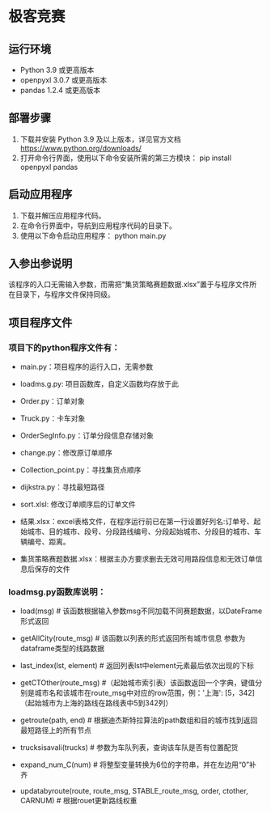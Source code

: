 # 极客竞赛

## 运行环境

*   Python 3.9 或更高版本
*   openpyxl 3.0.7 或更高版本
*   pandas 1.2.4 或更高版本

## 部署步骤

1.  下载并安装 Python 3.9 及以上版本，详见官方文档 <https://www.python.org/downloads/>
2.  打开命令行界面，使用以下命令安装所需的第三方模块：
    pip install openpyxl pandas

## 启动应用程序

1.  下载并解压应用程序代码。
2.  在命令行界面中，导航到应用程序代码的目录下。
3.  使用以下命令启动应用程序：
    python main.py

## 入参出参说明

该程序的入口无需输入参数，而需把“集货策略赛题数据.xlsx”置于与程序文件所在目录下，与程序文件保持同级。

## 项目程序文件

### 项目下的python程序文件有：

*   main.py：项目程序的运行入口，无需参数

*   loadms.g.py: 项目函数库，自定义函数均存放于此

*   Order.py：订单对象

*   Truck.py：卡车对象

*   OrderSegInfo.py：订单分段信息存储对象

*   change.py：修改原订单顺序

*   Collection\_point.py：寻找集货点顺序

*   dijkstra.py：寻找最短路径

*   sort.xlsl: 修改订单顺序后的订单文件

*   结果.xlsx：excel表格文件，在程序运行前已在第一行设置好列名:订单号、起始城市、目的城市、段号、分段路线编号、分段起始城市、分段目的城市、车辆编号、距离。

*   集货策略赛题数据.xlsx：根据主办方要求删去无效可用路段信息和无效订单信息后保存的文件

### loadmsg.py函数库说明：

*   load(msg) # 该函数根据输入参数msg不同加载不同赛题数据，以DateFrame形式返回

*   getAllCity(route\_msg)  # 该函数以列表的形式返回所有城市信息 参数为dataframe类型的线路数据

*   last\_index(lst, element)  # 返回列表lst中element元素最后依次出现的下标

*   getCTOther(route\_msg) #（起始城市索引表）该函数返回一个字典，键值分别是城市名和该城市在route\_msg中对应的row范围，例：'上海': \[5，342]（起始城市为上海的路线在路线表中5到342列）

*   getroute(path, end)  # 根据迪杰斯特拉算法的path数组和目的城市找到返回最短路径上的所有节点

*   trucksisavali(trucks)  # 参数为车队列表，查询该车队是否有位置配货

*   expand\_num\_C(num)  # 将整型变量转换为6位的字符串，并在左边用“0”补齐

*   updatabyroute(route, route\_msg, STABLE\_route\_msg, order, ctother, CARNUM)  # 根据rouet更新路线权重

